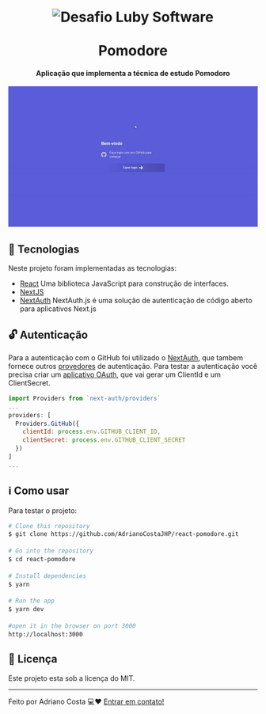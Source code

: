<h1 align = "center">
<br>
  <img src = "https://i0.wp.com/jawwad.me/wp-content/uploads/2019/03/pomodoro-timer.png?fit=1200%2C595&ssl=1" alt = "Desafio Luby Software" width = "200">
<br>
<br>
Pomodore
</h1>
<h4 align="center">
  <p align = "center">Aplicação que implementa a técnica de estudo Pomodoro<p/> 
</h4>
<p align = "center">
  <img src="public/presentation.gif" alt="presentation">
</p>

## :rocket: Tecnologias
Neste projeto foram implementadas as tecnologias:

-  [React](https://facebook.github.io/react/) Uma biblioteca JavaScript para construção de interfaces.
-  [NextJS](https://nextjs.org/)
-  [NextAuth](https://github.com/nextauthjs/next-auth) NextAuth.js é uma solução de autenticação de código aberto para aplicativos Next.js

## 🔓 Autenticação

 Para a autenticação com o GitHub foi utilizado o [NextAuth](https://next-auth.js.org/), que tambem fornece outros [provedores](https://next-auth.js.org/configuration/providers) de autenticação. Para testar a autenticação você precisa criar um [aplicativo OAuth](https://docs.github.com/pt/developers/apps/building-oauth-apps), que vai gerar um ClientId e um ClientSecret.

```javascript "
import Providers from `next-auth/providers`
...
providers: [
  Providers.GitHub({
    clientId: process.env.GITHUB_CLIENT_ID,
    clientSecret: process.env.GITHUB_CLIENT_SECRET
  })
]
...

```
## :information_source: Como usar

Para testar o projeto:

```bash
# Clone this repository
$ git clone https://github.com/AdrianoCostaJHP/react-pomodore.git

# Go into the repository
$ cd react-pomodore

# Install dependencies
$ yarn

# Run the app 
$ yarn dev

#open it in the browser on port 3000
http://localhost:3000
```

## :memo: Licença
Este projeto esta sob a licença do MIT.

---

Feito por Adriano Costa 💻♥ [Entrar em contato!](https://www.linkedin.com/in/adriano-costa-101395141/)
